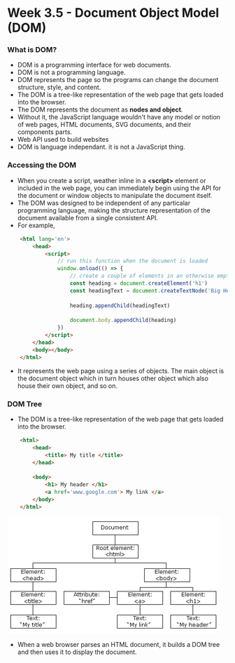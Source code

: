 # Week 3.5 - Document Object Model (DOM) 

### What is DOM?
- DOM is a programming interface for web documents.
- DOM is not a programming language.
- DOM represents the page so the programs can change the document structure, style, and content.
- The DOM is a tree-like representation of the web page that gets loaded into the browser.
- The DOM represents the document as **nodes and object**.
- Without it, the JavaScript language wouldn't have any model or notion of web pages, HTML documents, SVG documents, and their components parts.
- Web API used to build websites
- DOM is language independant. it is not a JavaScript thing.

### Accessing the DOM
- When you create a script, weather inline in a **&lt;script&gt;** element or included in the web page, you can immediately begin using the API for the document or window objects to manipulate the document itself.
- The DOM was designed to be independent of any particalar programming language, making the structure representation of the document available from a single consistent API.
- For example,

``` html
    <html lang='en'>
        <head>
            <script>
                // run this function when the document is loaded
                window.onload(() => {
                    // create a couple of elements in an otherwise empty HTML page
                    const heading = document.createElement('h1')
                    const headingText = document.createTextNode('Big Head!')

                    heading.appendChild(headingText)
                    
                    document.body.appendChild(heading)
                })
            </script>
        </head>
        <body></body>
    </html>
```

- It represents the web page using a series of objects. The main object is the document object which in turn houses other object which also house their own object, and so on.


### DOM Tree
- The DOM is a tree-like representation of the web page that gets loaded into the browser.

``` html
    <html>
        <head>
            <title> My title </title>
        </head>

        <body>
            <h1> My header </h1>
            <a href='www.google.com'> My link </a>
        </body>
    </html>
```

![DOM Tree](./images/dom-tree.gif)

- When a web browser parses an HTML document, it builds a DOM tree and then uses it to display the document.